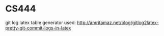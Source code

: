 # CS444

git log latex table generator used:
http://amritamaz.net/blog/gitlog2latex-pretty-git-commit-logs-in-latex
